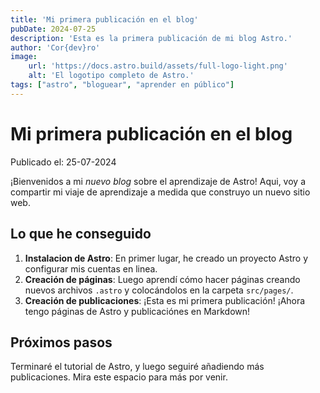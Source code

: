 ```yaml
---
title: 'Mi primera publicación en el blog'
pubDate: 2024-07-25
description: 'Esta es la primera publicación de mi blog Astro.'
author: 'Cor{dev}ro'
image:
    url: 'https://docs.astro.build/assets/full-logo-light.png'
    alt: 'El logotipo completo de Astro.'
tags: ["astro", "bloguear", "aprender en público"]
---
```

# Mi primera publicación en el blog

Publicado el: 25-07-2024

¡Bienvenidos a mi _nuevo blog_ sobre el aprendizaje de Astro! Aqui, voy a compartir mi viaje de aprendizaje a medida que construyo un nuevo sitio web.

## Lo que he conseguido

1. **Instalacion de Astro**: En primer lugar, he creado un proyecto Astro y configurar mis cuentas en linea.
2. **Creación de páginas**: Luego aprendí cómo hacer páginas creando nuevos archivos `.astro` y colocándolos en la carpeta `src/pages/`.
3. **Creación de publicaciones**: ¡Esta es mi primera publicación! ¡Ahora tengo páginas de Astro y publicaciónes en Markdown!

## Próximos pasos

Terminaré el tutorial de Astro, y luego seguiré añadiendo más publicaciones. Mira este espacio para más por venir.